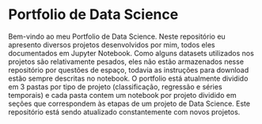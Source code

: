 #  Portfolio de Data Science


Bem-vindo ao meu Portfolio de Data Science. Neste repositório eu apresento diversos projetos desenvolvidos por mim, todos eles documentados em Jupyter Notebook. Como alguns datasets utilizados nos projetos são relativamente pesados, eles não estão armazenados nesse repositório por questões de espaço, todavia as instruções para download estão sempre descritas no notebook. O portfolio está atualmente dividido em 3 pastas por tipo de projeto (classificação, regressão e séries temporais) e cada pasta contem um notebook por projeto dividido em seções que correspondem às etapas de um projeto de Data Science. Este repositório está sendo atualizado constantemente com novos projetos. 